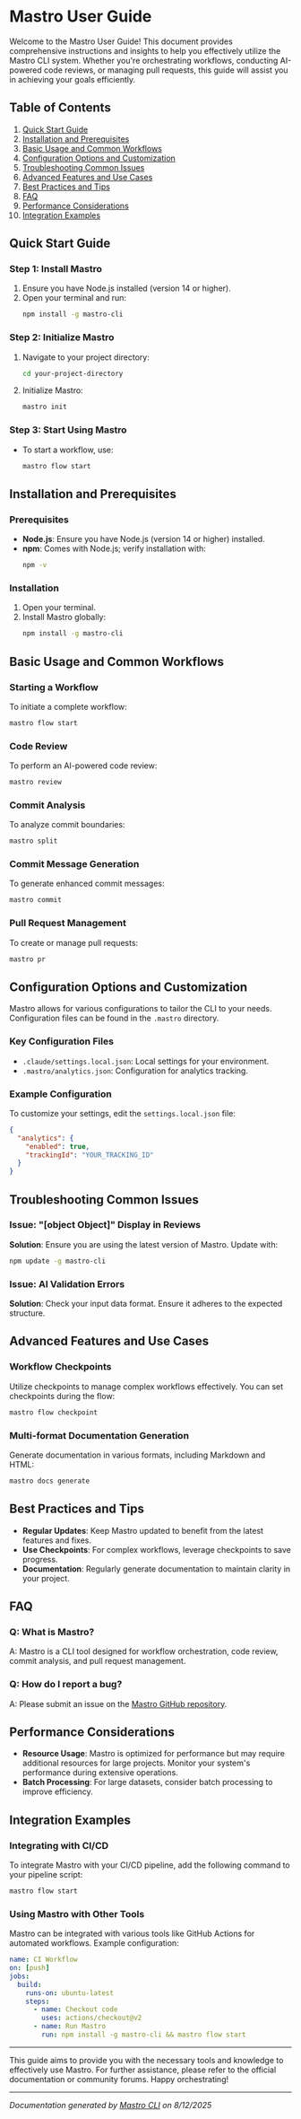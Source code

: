 <!---
This file was automatically generated by Mastro CLI
Generated on: 2025-08-12T04:20:29.926Z
Document type: user-guide
Title: User Guide
References: lib/index.js, lib/index.js.map, lib/commands/docs/index.js, lib/commands/docs/index.js.map, lib/types/index.js, lib/types/index.js.map, src/index.ts, src/commands/docs/index.ts, src/types/index.ts, .claude/settings.local.json, .mastro/analytics.json, lib/commands/config.d.ts, lib/commands/config.d.ts.map, lib/commands/config.js, lib/commands/config.js.map, lib/commands/config/init.d.ts, lib/commands/config/init.d.ts.map, lib/commands/config/init.js, lib/commands/config/init.js.map, lib/commands/config/interactive.d.ts, lib/commands/config/interactive.d.ts.map, lib/commands/config/interactive.js, lib/commands/config/interactive.js.map, lib/lib/config.d.ts, lib/lib/config.d.ts.map, lib/lib/config.js, lib/lib/config.js.map, mastro-vscode/.eslintrc.json, mastro-vscode/package-lock.json, mastro-vscode/package.json, mastro-vscode/tsconfig.json, src/commands/config.ts, src/commands/config/init.ts, src/commands/config/interactive.ts, src/lib/config.ts

To prevent this file from being overwritten, add custom content
between the CUSTOM_START and CUSTOM_END markers below.
--->

# Mastro User Guide

Welcome to the Mastro User Guide! This document provides comprehensive instructions and insights to help you effectively utilize the Mastro CLI system. Whether you're orchestrating workflows, conducting AI-powered code reviews, or managing pull requests, this guide will assist you in achieving your goals efficiently.

## Table of Contents
1. [Quick Start Guide](#quick-start-guide)
2. [Installation and Prerequisites](#installation-and-prerequisites)
3. [Basic Usage and Common Workflows](#basic-usage-and-common-workflows)
4. [Configuration Options and Customization](#configuration-options-and-customization)
5. [Troubleshooting Common Issues](#troubleshooting-common-issues)
6. [Advanced Features and Use Cases](#advanced-features-and-use-cases)
7. [Best Practices and Tips](#best-practices-and-tips)
8. [FAQ](#faq)
9. [Performance Considerations](#performance-considerations)
10. [Integration Examples](#integration-examples)

## Quick Start Guide

### Step 1: Install Mastro
1. Ensure you have Node.js installed (version 14 or higher).
2. Open your terminal and run:
   ```bash
   npm install -g mastro-cli
   ```

### Step 2: Initialize Mastro
1. Navigate to your project directory:
   ```bash
   cd your-project-directory
   ```
2. Initialize Mastro:
   ```bash
   mastro init
   ```

### Step 3: Start Using Mastro
- To start a workflow, use:
  ```bash
  mastro flow start
  ```

## Installation and Prerequisites

### Prerequisites
- **Node.js**: Ensure you have Node.js (version 14 or higher) installed.
- **npm**: Comes with Node.js; verify installation with:
  ```bash
  npm -v
  ```

### Installation
1. Open your terminal.
2. Install Mastro globally:
   ```bash
   npm install -g mastro-cli
   ```

## Basic Usage and Common Workflows

### Starting a Workflow
To initiate a complete workflow:
```bash
mastro flow start
```

### Code Review
To perform an AI-powered code review:
```bash
mastro review
```

### Commit Analysis
To analyze commit boundaries:
```bash
mastro split
```

### Commit Message Generation
To generate enhanced commit messages:
```bash
mastro commit
```

### Pull Request Management
To create or manage pull requests:
```bash
mastro pr
```

## Configuration Options and Customization

Mastro allows for various configurations to tailor the CLI to your needs. Configuration files can be found in the `.mastro` directory.

### Key Configuration Files
- `.claude/settings.local.json`: Local settings for your environment.
- `.mastro/analytics.json`: Configuration for analytics tracking.

### Example Configuration
To customize your settings, edit the `settings.local.json` file:
```json
{
  "analytics": {
    "enabled": true,
    "trackingId": "YOUR_TRACKING_ID"
  }
}
```

## Troubleshooting Common Issues

### Issue: "[object Object]" Display in Reviews
**Solution**: Ensure you are using the latest version of Mastro. Update with:
```bash
npm update -g mastro-cli
```

### Issue: AI Validation Errors
**Solution**: Check your input data format. Ensure it adheres to the expected structure.

## Advanced Features and Use Cases

### Workflow Checkpoints
Utilize checkpoints to manage complex workflows effectively. You can set checkpoints during the flow:
```bash
mastro flow checkpoint
```

### Multi-format Documentation Generation
Generate documentation in various formats, including Markdown and HTML:
```bash
mastro docs generate
```

## Best Practices and Tips

- **Regular Updates**: Keep Mastro updated to benefit from the latest features and fixes.
- **Use Checkpoints**: For complex workflows, leverage checkpoints to save progress.
- **Documentation**: Regularly generate documentation to maintain clarity in your project.

## FAQ

### Q: What is Mastro?
A: Mastro is a CLI tool designed for workflow orchestration, code review, commit analysis, and pull request management.

### Q: How do I report a bug?
A: Please submit an issue on the [Mastro GitHub repository](https://github.com/your-repo/mastro/issues).

## Performance Considerations

- **Resource Usage**: Mastro is optimized for performance but may require additional resources for large projects. Monitor your system's performance during extensive operations.
- **Batch Processing**: For large datasets, consider batch processing to improve efficiency.

## Integration Examples

### Integrating with CI/CD
To integrate Mastro with your CI/CD pipeline, add the following command to your pipeline script:
```bash
mastro flow start
```

### Using Mastro with Other Tools
Mastro can be integrated with various tools like GitHub Actions for automated workflows. Example configuration:
```yaml
name: CI Workflow
on: [push]
jobs:
  build:
    runs-on: ubuntu-latest
    steps:
      - name: Checkout code
        uses: actions/checkout@v2
      - name: Run Mastro
        run: npm install -g mastro-cli && mastro flow start
```

---

This guide aims to provide you with the necessary tools and knowledge to effectively use Mastro. For further assistance, please refer to the official documentation or community forums. Happy orchestrating!

---

<!-- CUSTOM_START -->
<!-- Add your custom content here - it will be preserved during regeneration -->
<!-- CUSTOM_END -->

*Documentation generated by [Mastro CLI](https://github.com/your-org/mastro) on 8/12/2025*